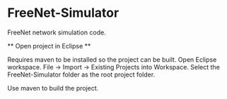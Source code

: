 FreeNet-Simulator
=================

FreeNet network simulation code.

** Open project in Eclipse **

Requires maven to be installed so the project can be built.
Open Eclipse workspace.
File -> Import -> Existing Projects into Workspace.
Select the FreeNet-Simulator folder as the root project folder.

Use maven to build the project.
